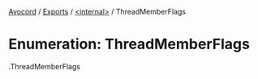 [Avocord](../README.md) / [Exports](../modules.md) / [<internal\>](../modules/internal_.md) / ThreadMemberFlags

# Enumeration: ThreadMemberFlags

[<internal>](../modules/internal_.md).ThreadMemberFlags
